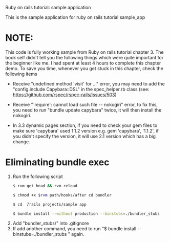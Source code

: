 Ruby on rails tutorial: sample application

This is the sample application for ruby on rails tutorial
sample_app

NOTE:
=====
This code is fully working sample from Ruby on rails tutorial chapter 3. The book self didn't tell you the following things which were quite important for the beginner like me. I had spent at least 4 hours to complete this chapter demo. To save you time, whenever you get stuck in this chapter, check the following items

* Receive "undefined method `visit' for ..." error, you may need to add the "config.include Capybara::DSL" in the spec_helper.rb class (see: https://github.com/rspec/rspec-rails/issues/503)

* Receive "`require': cannot load such file -- nokogiri" error, to fix this, you need to run "bundle update capybara" twice, it will then install the nokogiri.

* In 3.3 dynamic pages section, if you need to check your gem files to make sure 'capybara' used 1.1.2 version e.g. gem 'capybara', '1.1.2', if you didn't specify the version, it will use 2.1 version which has a big change.

# Eliminating bundle exec
1. Run the following script
	```Bash
	$ rvm get head && rvm reload

	$ chmod +x $rvm path/hooks/after cd bundler

	$ cd  ̃/rails projects/sample app
	
	$ bundle install --without production --binstubs=./bundler_stubs
	```
2. Add "bundler_stubs/" into .gitignore
3. If add another command, you need to run "$ bundle install --binstubs=./bundler_stubs
" again.

